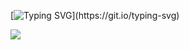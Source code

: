 [![Typing SVG](https://readme-typing-svg.demolab.com?font=Fira+Code&size=15&duration=3200&pause=40&color=E0E4F7&center=true&vCenter=true&width=650&height=120&lines=Date%2C+do+you+like+fireworks%3F+I+love+them.;A+brilliant%2C+glimmering+fragment+of+time.;The+flash+begins+as+a+perfectly-ordered+chemical+reaction...+;that+melts+into+chaos.;Human+lives+are+the+same%2C+are+they+not%3F+As+is+the+universe+itself...;Blooming%2C+scattering+in+the+moment...;And+it's+only+a+single+moment%2C+isn't+it%3F+;A+unique+moment+that+you+can+never+revisit.+;That's+what+makes+life+beautiful.+Don't+you+think+so%3F;But+I've+spoken+enough.+It's+showtime.+;I+will+show+you+the+most+beautiful+fireworks+you've+ever+seen.;The+scattering+of+cerebral+plasma...+The+splattering+blood...+;It's+art.+Perfect%2C+beautiful+art+of+a+lonely+moment+in+time.;Don't+blink.+I+want+this+to+burn+in+your+retinas.+;Well...+the+one+you+have+left.)](https://git.io/typing-svg)

  ![](https://komarev.com/ghpvc/?username=sejimas&label=PSYNC+SUBJECTS...&color=lightgrey)
